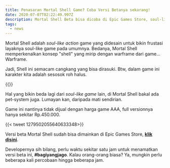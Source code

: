 ```yaml
---
title: Penasaran Mortal Shell Game? Coba Versi Betanya sekarang!
date: 2020-07-07T02:22:49.997Z
description: Mortal Shell Beta bisa dicoba di Epic Games Store, soul-like game dengan cita rasa Warframe.
tags:
  - news
---
```

Mortal Shell adalah *soul-like action* game yang didesain untuk bikin frustasi layaknya soul-like game pada umumnya. Bedanya, Mortal Shell memperkenalkan konsep "shell" yang mirip dengan warframe dari game... Warframe.

Jadi, Shell ini semacam cangkang yang bisa dirasuki. Btw, dalam game ini karakter kita adalah sesosok roh halus.

{{<youtube r16Dc_jMWzA >}}

Hal yang bikin beda lagi dari *soul-like game* lain, di Mortal Shell bakal ada pet-system juga. Lumayan kan, daripada mati sendirian.

Game ini nantinya tidak dijual dengan harga game AAA, full versionnya hanya sekitar Rp.450.000.

{{< tweet 1279502055640633348>}}

Versi beta Mortal Shell sudah bisa dimainkan di Epic Games Store, **[klik disini](https://www.epicgames.com/store/en-US/product/mortal-shell/beta)**.

Developernya sih bilang, perlu waktu sekitar satu jam untuk menamatkan versi beta ini, **#bagiyangjago**. Kalau orang-orang biasa? Ya, mungkin perlu beberapa kali percobaan hingga beberapa jam.
